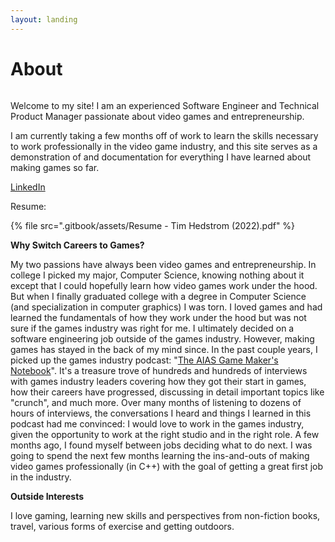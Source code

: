 ```yaml
---
layout: landing
---
```


# About

<img src=".gitbook/assets/me.jpg" alt="" data-size="original">&#x20;

Welcome to my site! I am an experienced Software Engineer and Technical Product Manager passionate about video games and entrepreneurship.&#x20;

I am currently taking a few months off of work to learn the skills necessary to work professionally in the video game industry, and this site serves as a demonstration of and documentation for everything I have learned about making games so far.

[LinkedIn](https://www.linkedin.com/in/tim-hedstrom-5b211b84/)

Resume:

{% file src=".gitbook/assets/Resume - Tim Hedstrom (2022).pdf" %}

**Why Switch Careers to Games?**

My two passions have always been video games and entrepreneurship. In college I picked my major, Computer Science, knowing nothing about it except that I could hopefully learn how video games work under the hood. But when I finally graduated college with a degree in Computer Science (and specialization in computer graphics) I was torn. I loved games and had learned the fundamentals of how they work under the hood but was not sure if the games industry was right for me. I ultimately decided on a software engineering job outside of the games industry. However, making games has stayed in the back of my mind since. In the past couple years, I picked up the games industry podcast: "[The AIAS Game Maker's Notebook](https://podcasts.apple.com/us/podcast/the-aias-game-makers-notebook/id1313004515)". It's a treasure trove of hundreds and hundreds of interviews with games industry leaders covering how they got their start in games, how their careers have progressed, discussing in detail important topics like "crunch", and much more. Over many months of listening to dozens of hours of interviews, the conversations I heard and things I learned in this podcast had me convinced: I would love to work in the games industry, given the opportunity to work at the right studio and in the right role. A few months ago, I found myself between jobs deciding what to do next. I was going to spend the next few months learning the ins-and-outs of making video games professionally (in C++) with the goal of getting a great first job in the industry.

**Outside Interests**

I love gaming, learning new skills and perspectives from non-fiction books, travel, various forms of exercise and getting outdoors.
